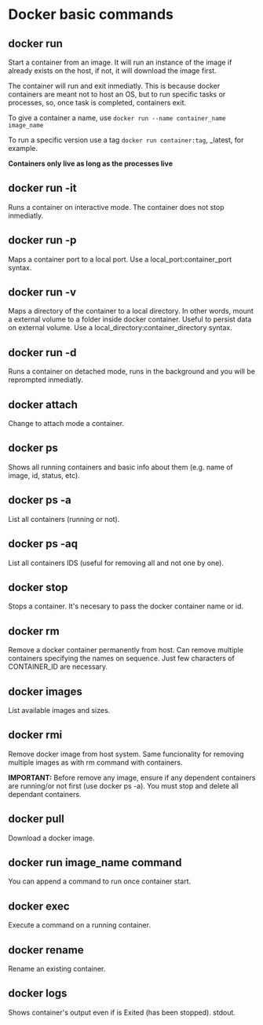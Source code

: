 # Docker basic commands

## **docker run**

Start a container from an image. It will run an instance of the image if already exists on the host, if not, it will download the image first.

The container will run and exit inmediatly. This is because docker containers are meant not to host an OS, but to run specific tasks or processes, so, once task is completed, containers exit.

To give a container a name, use `docker run --name container_name image_name`

To run a specific version use a tag `docker run container:tag`, _latest, for example.

**Containers only live as long as the processes live**

## **docker run -it**

Runs a container on interactive mode. The container does not stop inmediatly.

## **docker run -p**

Maps a container port to a local port. Use a local_port:container_port syntax.

## **docker run -v**

Maps a directory of the container to a local directory. In other words, mount a external volume to a folder inside docker container. Useful to persist data on external volume. Use a local_directory:container_directory syntax.

## **docker run -d**

Runs a container on detached mode, runs in the background and you will be reprompted inmediatly.

## **docker attach**

Change to attach mode a container.

## **docker ps**

Shows all running containers and basic info about them (e.g. name of image, id, status, etc).

## **docker ps -a**

List all containers (running or not).

## **docker ps -aq**

List all containers IDS (useful for removing all and not one by one).

## **docker stop**

Stops a container. It's necesary to pass the docker container name or id.

## **docker rm**

Remove a docker container permanently from host. Can remove multiple containers specifying the names on sequence. Just few characters of CONTAINER_ID are necessary.

## **docker images**

List available images and sizes.

## **docker rmi**

Remove docker image from host system. Same funcionality for removing multiple images as with rm command with containers.

**IMPORTANT:** Before remove any image, ensure if any dependent containers are running/or not first (use docker ps -a). You must stop and delete all dependant containers.

## **docker pull**

Download a docker image.

## **docker run image_name command**

You can append a command to run once container start.

## **docker exec**

Execute a command on a running container.

## **docker rename**

Rename an existing container.

## **docker logs**

Shows container's output even if is Exited (has been stopped). stdout.
